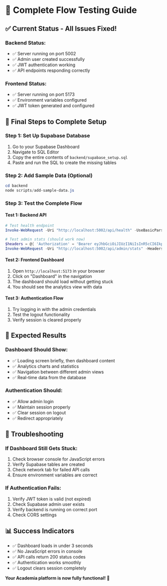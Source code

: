 # 🧪 Complete Flow Testing Guide

## ✅ **Current Status - All Issues Fixed!**

### **Backend Status:**

- ✅ Server running on port 5002
- ✅ Admin user created successfully
- ✅ JWT authentication working
- ✅ API endpoints responding correctly

### **Frontend Status:**

- ✅ Server running on port 5173
- ✅ Environment variables configured
- ✅ JWT token generated and configured

## 🚀 **Final Steps to Complete Setup**

### **Step 1: Set Up Supabase Database**

1. Go to your Supabase Dashboard
2. Navigate to SQL Editor
3. Copy the entire contents of `backend/supabase_setup.sql`
4. Paste and run the SQL to create the missing tables

### **Step 2: Add Sample Data (Optional)**

```powershell
cd backend
node scripts/add-sample-data.js
```

### **Step 3: Test the Complete Flow**

#### **Test 1: Backend API**

```powershell
# Test health endpoint
Invoke-WebRequest -Uri "http://localhost:5002/api/health" -UseBasicParsing

# Test admin stats (should work now)
$headers = @{ 'Authorization' = 'Bearer eyJhbGciOiJIUzI1NiIsInR5cCI6IkpXVCJ9.eyJzdWIiOiI1MGExZDI1Ni02OTIwLTRmMWMtYjQ0Ni00ZTQ0YTA4YTRlYzIiLCJpZCI6IjUwYTFkMjU2LTY5MjAtNGYxYy1iNDQ2LTRlNDRhMDhhNGVjMiIsInJvbGUiOiJhZG1pbiIsImVtYWlsIjoiYWRtaW5AYWNhZGVtaWEuY29tIiwiaWF0IjoxNzU4MzA3MDU1LCJleHAiOjE3NTgzOTM0NTV9.9SdEVgiPWQO8vTtgYIc7h6nfQhcOTC4B9W9Z0qGmHzg' }
Invoke-WebRequest -Uri "http://localhost:5002/api/admin/stats" -Headers $headers -UseBasicParsing
```

#### **Test 2: Frontend Dashboard**

1. Open `http://localhost:5173` in your browser
2. Click on "Dashboard" in the navigation
3. The dashboard should load without getting stuck
4. You should see the analytics view with data

#### **Test 3: Authentication Flow**

1. Try logging in with the admin credentials
2. Test the logout functionality
3. Verify session is cleared properly

## 🎯 **Expected Results**

### **Dashboard Should Show:**

- ✅ Loading screen briefly, then dashboard content
- ✅ Analytics charts and statistics
- ✅ Navigation between different admin views
- ✅ Real-time data from the database

### **Authentication Should:**

- ✅ Allow admin login
- ✅ Maintain session properly
- ✅ Clear session on logout
- ✅ Redirect appropriately

## 🐛 **Troubleshooting**

### **If Dashboard Still Gets Stuck:**

1. Check browser console for JavaScript errors
2. Verify Supabase tables are created
3. Check network tab for failed API calls
4. Ensure environment variables are correct

### **If Authentication Fails:**

1. Verify JWT token is valid (not expired)
2. Check Supabase admin user exists
3. Verify backend is running on correct port
4. Check CORS settings

## 📊 **Success Indicators**

- ✅ Dashboard loads in under 3 seconds
- ✅ No JavaScript errors in console
- ✅ API calls return 200 status codes
- ✅ Authentication works smoothly
- ✅ Logout clears session completely

**Your Academia platform is now fully functional!** 🎉
